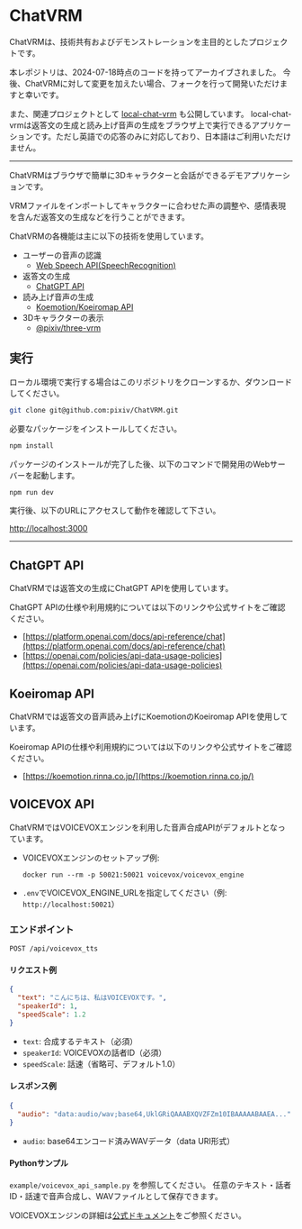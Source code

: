 # ChatVRM

ChatVRMは、技術共有およびデモンストレーションを主目的としたプロジェクトです。

本レポジトリは、2024-07-18時点のコードを持ってアーカイブされました。
今後、ChatVRMに対して変更を加えたい場合、フォークを行って開発いただけますと幸いです。

また、関連プロジェクトとして [local-chat-vrm](https://github.com/pixiv/local-chat-vrm) も公開しています。
local-chat-vrmは返答文の生成と読み上げ音声の生成をブラウザ上で実行できるアプリケーションです。ただし英語での応答のみに対応しており、日本語はご利用いただけません。

---

ChatVRMはブラウザで簡単に3Dキャラクターと会話ができるデモアプリケーションです。

VRMファイルをインポートしてキャラクターに合わせた声の調整や、感情表現を含んだ返答文の生成などを行うことができます。

ChatVRMの各機能は主に以下の技術を使用しています。

- ユーザーの音声の認識
    - [Web Speech API(SpeechRecognition)](https://developer.mozilla.org/ja/docs/Web/API/SpeechRecognition)
- 返答文の生成
    - [ChatGPT API](https://platform.openai.com/docs/api-reference/chat)
- 読み上げ音声の生成
    - [Koemotion/Koeiromap API](https://koemotion.rinna.co.jp/)
- 3Dキャラクターの表示
    - [@pixiv/three-vrm](https://github.com/pixiv/three-vrm)

## 実行
ローカル環境で実行する場合はこのリポジトリをクローンするか、ダウンロードしてください。

```bash
git clone git@github.com:pixiv/ChatVRM.git
```

必要なパッケージをインストールしてください。
```bash
npm install
```

パッケージのインストールが完了した後、以下のコマンドで開発用のWebサーバーを起動します。
```bash
npm run dev
```

実行後、以下のURLにアクセスして動作を確認して下さい。

[http://localhost:3000](http://localhost:3000) 


---

## ChatGPT API

ChatVRMでは返答文の生成にChatGPT APIを使用しています。

ChatGPT APIの仕様や利用規約については以下のリンクや公式サイトをご確認ください。

- [https://platform.openai.com/docs/api-reference/chat](https://platform.openai.com/docs/api-reference/chat)
- [https://openai.com/policies/api-data-usage-policies](https://openai.com/policies/api-data-usage-policies)


## Koeiromap API
ChatVRMでは返答文の音声読み上げにKoemotionのKoeiromap APIを使用しています。

Koeiromap APIの仕様や利用規約については以下のリンクや公式サイトをご確認ください。

- [https://koemotion.rinna.co.jp/](https://koemotion.rinna.co.jp/)

## VOICEVOX API

ChatVRMではVOICEVOXエンジンを利用した音声合成APIがデフォルトとなっています。

- VOICEVOXエンジンのセットアップ例:
  ```
  docker run --rm -p 50021:50021 voicevox/voicevox_engine
  ```
- `.env`でVOICEVOX_ENGINE_URLを指定してください（例: `http://localhost:50021`）

### エンドポイント

```
POST /api/voicevox_tts
```

#### リクエスト例

```json
{
  "text": "こんにちは、私はVOICEVOXです。",
  "speakerId": 1,
  "speedScale": 1.2
}
```

- `text`: 合成するテキスト（必須）
- `speakerId`: VOICEVOXの話者ID（必須）
- `speedScale`: 話速（省略可、デフォルト1.0）

#### レスポンス例

```json
{
  "audio": "data:audio/wav;base64,UklGRiQAAABXQVZFZm10IBAAAAABAAEA..."
}
```

- `audio`: base64エンコード済みWAVデータ（data URI形式）

#### Pythonサンプル

`example/voicevox_api_sample.py` を参照してください。
任意のテキスト・話者ID・話速で音声合成し、WAVファイルとして保存できます。

VOICEVOXエンジンの詳細は[公式ドキュメント](https://voicevox.hiroshiba.jp/)をご参照ください。
